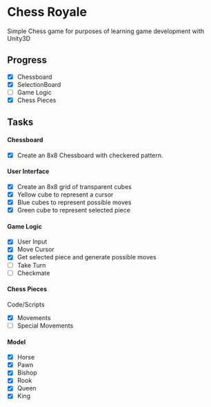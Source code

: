 # Chess Royale

Simple Chess game for purposes of learning game development with Unity3D

## Progress
- [x] Chessboard
- [x] SelectionBoard
- [ ] Game Logic
- [x] Chess Pieces

## Tasks
#### Chessboard
- [x] Create an 8x8 Chessboard with checkered pattern.

#### User Interface
- [x] Create an 8x8 grid of transparent cubes
- [x] Yellow cube to represent a cursor
- [x] Blue cubes to represent possible moves
- [x] Green cube to represent selected piece

#### Game Logic
- [x] User Input
- [x] Move Cursor
- [x] Get selected piece and generate possible moves
- [ ] Take Turn
- [ ] Checkmate

#### Chess Pieces
Code/Scripts
- [x] Movements
- [ ] Special Movements

#### Model
- [x] Horse
- [x] Pawn
- [x] Bishop
- [x] Rook
- [x] Queen
- [x] King
